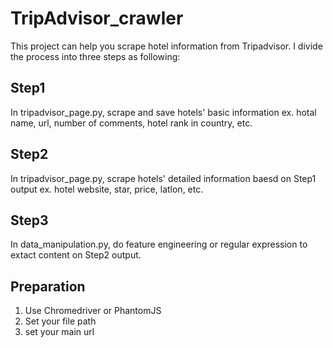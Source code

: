 # TripAdvisor_crawler
This project can help you scrape hotel information from Tripadvisor. I divide the process into three steps as following:
## Step1
 In tripadvisor_page.py, scrape and save hotels' basic information ex. hotal name, url, number of comments, hotel rank in country, etc. 
## Step2
 In tripadvisor_page.py, scrape hotels' detailed information baesd on Step1 output ex. hotel website, star, price, latlon, etc.
## Step3
 In data_manipulation.py, do feature engineering or regular expression to extact content on Step2 output.

## Preparation 
1. Use Chromedriver or PhantomJS
2. Set your file path
3. set your main url
 
 
